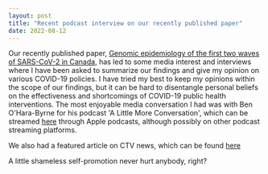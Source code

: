 ```yaml
---
layout: post
title: "Recent podcast interview on our recently published paper"
date: 2022-08-12
---
```


Our recently published paper, [Genomic epidemiology of the first two waves of SARS-CoV-2 in Canada](https://elifesciences.org/articles/73896), has led to some media interest and interviews where I have been asked to summarize our findings and give my opinion on various COVID-19 policies. I have tried my best to keep my opinions within the scope of our findings, but it can be hard to disentangle personal beliefs on the effectiveness and shortcomings of COVID-19 public health interventions. The most enjoyable media conversation I had was with Ben O'Hara-Byrne for his podcast 'A Little More Conversation', which can be streamed [here](https://podcasts.apple.com/ca/podcast/how-effective-were-travel-restrictions-at-reducing/id1604604064?i=1000575608818) through Apple podcasts, although possibly on other podcast streaming platforms. 

We also had a featured article on CTV news, which can be found [here](https://www.ctvnews.ca/health/coronavirus/travel-restrictions-drastically-cut-down-on-covid-19-entering-canada-early-in-pandemic-but-didn-t-stop-new-outbreaks-study-1.6012105?fbclid=IwAR1T582xf2avHUbYvl8HkQGpsnVbeKKfrZ-ajC6tVQLNpa9qBvRpy5jw-C8)

A little shameless self-promotion never hurt anybody, right? 

